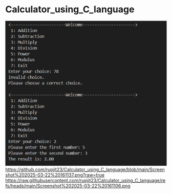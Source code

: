 # Calculator_using_C_language
![Image Alt](https://raw.githubusercontent.com/rupjit23/Calculator_using_C_language/refs/heads/main/Screenshot%202025-03-22%20161137.png)
https://github.com/rupjit23/Calculator_using_C_language/blob/main/Screenshot%202025-03-22%20161137.png?raw=true
https://raw.githubusercontent.com/rupjit23/Calculator_using_C_language/refs/heads/main/Screenshot%202025-03-22%20161106.png
